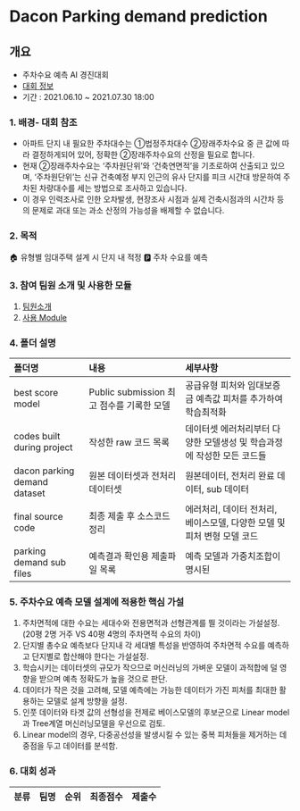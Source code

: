 # Dacon Parking demand prediction

## 개요
- 주차수요 예측 AI 경진대회
- [대회 정보](https://dacon.io/competitions/official/235745/overview/description)
- 기간 : 2021.06.10 ~ 2021.07.30 18:00

### 1. 배경- 대회 참조
- 아파트 단지 내 필요한 주차대수는 ①법정주차대수 ②장래주차수요 중 큰 값에 따라 결정하게되어 있어, 정확한 ②장래주차수요의 산정을 필요로 합니다. 
- 현재 ②장래주차수요는 ‘주차원단위’와 ‘건축연면적’을 기초로하여 산출되고 있으며, ‘주차원단위’는 신규 건축예정 부지 인근의 유사 단지를 피크 시간대 방문하여 주차된 차량대수를 세는 방법으로 조사하고 있습니다. 
- 이 경우 인력조사로 인한 오차발생, 현장조사 시점과 실제 건축시점과의 시간차 등의 문제로 과대 또는 과소 산정의 가능성을 배제할 수 없습니다.

### 2. 목적
🏠 유형별 임대주택 설계 시 단지 내 적정 🅿️ 주차 수요를 예측

### 3. 참여 팀원 소개 및 사용한 모듈
1. [팀원소개](https://www.notion.so/caac7b127e5547d39234c067ceca5d21?v=4c7d7e4d8d664c94aebde5f0d60c57c6)
2. [사용 Module](https://www.notion.so/54557a7597f644c6ba8a636ed915e35a?v=cc64f52b399849819e29b7ff719d9660)

### 4. 폴더 설명
|폴더명|내용|세부사항|
|:---|:---|:------|
|best score model|Public submission 최고 점수를 기록한 모델|공급유형 피처와 임대보증금 예측값 피처를 추가하여 학습최적화|
|codes built during project|작성한 raw 코드 목록|데이터셋 에러처리부터 다양한 모델생성 및 학습과정에 작성한 모든 코드들|
|dacon parking demand dataset|원본 데이터셋과 전처리 데이터셋|원본데이터, 전처리 완료 데이터, sub 데이터|
|final source code|최종 제출 후 소스코드 정리|에러처리, 데이터 전처리, 베이스모델, 다양한 모델 및 피처 변형 모델 코드|
|parking demand sub files|예측결과 확인용 제출파일 목록|예측 모델과 가중치조합이 명시된 |

### 5. 주차수요 예측 모델 설계에 적용한 핵심 가설
1. 주차면적에 대한 수요는 세대수와 전용면적과 선형관계를 띌 것이라는 가설설정. (20평 2명 거주 VS 40평 4명의 주차면적 수요의 차이)
2. 단지별 총수요 예측보다 단지내 각 세대별 특성을 반영하여 주차면적 수요를 예측하고 단지별로 합산해야 한다는 가설설정.
3. 학습시키는 데이터셋의 규모가 작으므로 머신러닝의 가벼운 모델이 과적합에 덜 영향을 받으며 예측 정확도가 높을 것으로 판단.
4. 데이터가 작은 것을 고려해, 모델 예측에는 가능한 데이터가 가진 피처를 최대한 활용하는 모델로 설계 방향을 설정.
5. 인풋 데이터와 타겟 값의 선형성을 전제로 베이스모델의 후보군으로 Linear model과 Tree계열 머신러닝모델을 우선으로 검토.
6. Linear model의 경우, 다중공선성을 발생시킬 수 있는 중복 피처들을 제거하는 데 중점을 두고 데이터를 분석함.

### 6. 대회 성과
|분류|팀명|순위|최종점수|제출수|
|:---|:---|:---|:---|:---|

 
